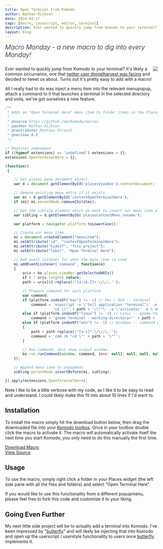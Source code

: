 ```yaml
---
title: Open Terminal From Komodo
author: Nathan Rijksen
date: 2014-03-17
tags: [macro, javascript, editor, terminal]
description: Ever wanted to quickly jump from Komodo to your terminal? It's likely a common occurrance, one that twitter user @mjatharvest was facing and decided to tweet us about. Turns out it's pretty easy to add with a macro!
layout: blog
---
```


<div class="centered">
<h2 style="font-weight: 300; margin: 10px 0 25px 0"><em>Macro Monday - a new macro to dig into every Monday!</em></h2>
</div>

<a href="/images/blog/2014-03/openterminal.png" class="lightbox">
    <img src="/images/blog/2014-03/openterminal_thumb.png" align="right"/>
</a>

Ever wanted to quickly jump from Komodo to your terminal? It's likely a common
occurrance, one that [twitter user @mjatharvest was facing][tweet] and decided to tweet
us about. Turns out it's pretty easy to add with a macro!

All I really had to do was inject a menu item into the relevant menupopup,
attach a command to it that launches a terminal in the selected directory and
voila, we've got ourselves a new feature.

```javascript
/**
 * Adds an "Open Terminal Here" menu item to folder items in the Places widget
 *
 * @source https://github.com/Komodo/macros
 * @author Nathan Rijksen
 * @contributor Mathieu Strauch
 * @version 0.3
 */

// Register namespace
if ((typeof extensions) == 'undefined') extensions = {};
extensions.OpenTerminalHere = {};

(function()
 {

    // Get places pane document object
    var d = document.getElementById('placesViewbox').contentDocument;

    // Remove existing menu entry if it exists
    var mi = d.getElementById('contextOpenTerminalHere');
    if (mi) mi.parentNode.removeChild(mi);

    // Get the sibling element which we want to insert our menu item after
    var sibling = d.getElementById('placesContextMenu_rename');

    var platform = navigator.platform.toLowerCase();

    // Create our menu item
    mi = document.createElement("menuitem");
    mi.setAttribute("id", "contextOpenTerminalHere");
    mi.setAttribute("hideIf", "file project");
    mi.setAttribute("label", "Open Terminal Here");

    // Add event listener for when the menu item is used
    mi.addEventListener('command', function(e)
    {
        uris = ko.places.viewMgr.getSelectedURIs()
        if ( ! uris.length) return;
        path = uris[0].replace(/^[a-zA-Z]+:\/\//,'');

        // Prepare command for each platform
        var command;
        if (platform.indexOf("mac") != -1) // Mac / OSX -- terminal
            command = 'osascript -e \'tell application "terminal"\' -e \'do script \
                      "cd \\"' + path + '\\""\' -e \'activate\' -e \'end tell\'';
        else if (platform.indexOf("linux") != -1) // Linux -- gnome-terminal
            command = 'gnome-terminal --working-directory="' + path + '"';
        else if (platform.indexOf("win") != -1) // Windows -- command prompt
        {
            path = path.replace(/^[a-z]*:\/\//i,'');
            command = 'cmd /K "cd \"' + path + '\""';
        }

        // Run command, dont show output window
        ko.run.runCommand(window, command, {env: null}, null, null, null, true, 'no-console');
    });

    // Append menu item to popupmenu
    sibling.parentNode.insertBefore(mi, sibling);

}).apply(extensions.OpenTerminalHere);
```

Note I like to be a little verbose with my code, as I like it to be easy to read
and understand. I could likely make this fit into about 10 lines if I'd want to.

## Installation

To install the macro simply hit the download button below, then drag the downloaded
file into your [Komodo toolbox](/framed/?http://docs.activestate.com/komodo/8.5/toolbox.html).
Once in your toolbox double click the macro to activate it. The macro will
automatically activate itself the next time you start Komodo, you only need to
do this manually the first time.

<div class="inline centered">
<a href="/files/macros/Open_Terminal_Here.komodotool" class="button primary">
    <i class="icon icon-download"></i>
    Download Macro
</a>
<div class="spacer-half"></div>
<span>
    <i class="icon icon-github"></i>
    <a href="https://github.com/Komodo/macros/blob/master/Open_Terminal_Here.js" target="_blank">View Source</a>
</span>
</div>

## Usage

To use the macro, simply right click a folder in your Places widget (the left
side pane with all the files and folders) and select "Open Terminal Here".

If you would like to use this functionality from a different popupmenu, please feel
free to fork this code and customize it to your liking.

## Going Even Further

My next little side project will be to actually add a terminal into Komodo. I've
been impressed by "[butterfly]" and will likely be injecting that into Komodo and
open up the userscript / userstyle functionality to users once [butterfly] implements
it.

   [tweet]: https://twitter.com/mjatharvest/status/438733525332680705 "View the tweet that lead to this macro"
   [butterfly]: http://paradoxxxzero.github.io/2014/02/28/butterfly.html "butterfly your everyday terminal in your web browser"
